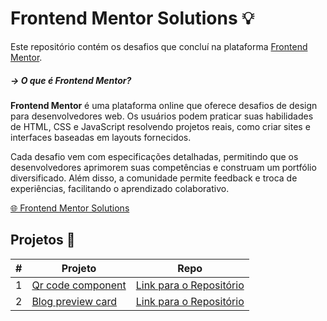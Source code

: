 # Frontend Mentor Solutions 💡

Este repositório contém os desafios que concluí na plataforma [Frontend Mentor](https://www.frontendmentor.io/challenges).

##### &rarr; O que é Frontend Mentor? 
**Frontend Mentor** é uma plataforma online que oferece desafios de design para desenvolvedores web. Os usuários podem praticar suas habilidades de HTML, CSS e JavaScript resolvendo projetos reais, como criar sites e interfaces baseadas em layouts fornecidos.

Cada desafio vem com especificações detalhadas, permitindo que os desenvolvedores aprimorem suas competências e construam um portfólio diversificado. Além disso, a comunidade permite feedback e troca de experiências, facilitando o aprendizado colaborativo.

[🌐 Frontend Mentor Solutions](https://perfidev.github.io/frontend-mentor/)

## Projetos 📝

|  #  | Projeto                                                                           | Repo                                                                                               |
| --- | --------------------------------------------------------------------------------- | -------------------------------------------------------------------------------------------------- |
|  1  | [Qr code component](https://perfidev.github.io/frontend-mentor/qr-code-component) | [Link para o Repositório](https://github.com/perfidev/frontend-mentor/tree/main/qr-code-component) |
|  2  | [Blog preview card](https://perfidev.github.io/frontend-mentor/blog-preview-card) | [Link para o Repositório](https://github.com/perfidev/frontend-mentor/tree/main/blog-preview-card) |